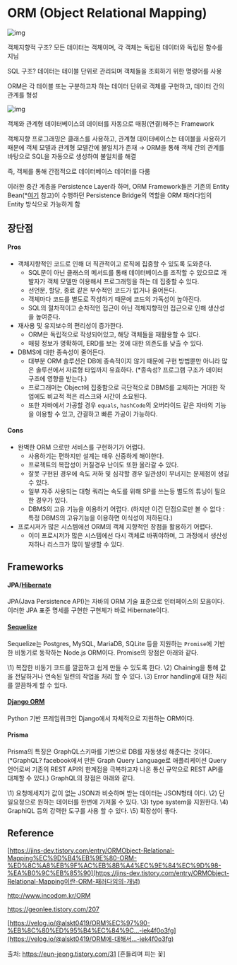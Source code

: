 # ORM (Object Relational Mapping)



![img](https://media.vlpt.us/post-images/alskt0419/668a9bb0-23a4-11ea-b8e9-c92e4da32c9c/ORM.png)



객체지향적 구조? 모든 데이터는 객체이며, 각 객체는 독립된 데이터와 독립된 함수를 지님

SQL 구조? 데이터는 테이블 단위로 관리되며 객체들을 조회하기 위한 명령어를 사용

ORM은 각 테이블 또는 구분하고자 하는 데이터 단위로 객체를 구현하고, 데이터 간의 관계를 형성



![img](https://t1.daumcdn.net/cfile/tistory/9971C03F5BA051390B)



객체와 관계형 데이터베이스의 데이터를 자동으로 매핑(연결)해주는 Framework

객체지향 프로그래밍은 클래스를 사용하고, 관계형 데이터베이스는 테이블을 사용하기 때문에 객체 모델과 관계형 모델간에 불일치가 존재 → ORM을 통해 객체 간의 관계를 바탕으로 SQL을 자동으로 생성하여 불일치를 해결

즉, 객체를 통해 간접적으로 데이터베이스 데이터를 다룸

이러한 중간 계층을 Persistence Layer라 하며, ORM Framework들은 기존의 Entity Bean(*[여기](https://kimseunghyun76.tistory.com/327) 참고)이 수행하던 Persistence Bridge의 역할을 ORM 패러다임의 Entity 방식으로 가능하게 함



## 장단점

#### Pros

- 객체지향적인 코드로 인해 더 직관적이고 로직에 집중할 수 있도록 도와준다.
  - SQL문이 아닌 클래스의 메서드를 통해 데이터베이스를 조작할 수 있으므로 개발자가 객체 모델만 이용해서 프로그래밍을 하는 데 집중할 수 있다.
  - 선언문, 할당, 종료 같은 부수적인 코드가 없거나 줄어든다.
  - 객체마다 코드를 별도로 작성하기 때문에 코드의 가독성이 높아진다.
  - SQL의 절차적이고 순차적인 접근이 아닌 객체지향적인 접근으로 인해 생산성을 높여준다.
- 재사용 및 유지보수의 편리성이 증가한다.
  - ORM은 독립적으로 작성되어있고, 해당 객체들을 재활용할 수 있다.
  - 매핑 정보가 명확하여, ERD를 보는 것에 대한 의존도를 낮출 수 있다.
- DBMS에 대한 종속성이 줄어든다.
  - 대부분 ORM 솔루션은 DB에 종속적이지 않기 때문에 구현 방법뿐만 아니라 많은 솔루션에서 자료형 타입까지 유효하다. (*종속성? 프로그램 구조가 데이터 구조에 영향을 받는다.)
  - 프로그래머는 Object에 집중함으로 극단적으로 DBMS를 교체하는 거대한 작업에도 비교적 적은 리스크와 시간이 소요된다.
  - 또한 자바에서 가공할 경우 `equals`, `hashCode`의 오버라이드 같은 자바의 기능을 이용할 수 있고, 간결하고 빠른 가공이 가능하다.

#### Cons

- 완벽한 ORM 으로만 서비스를 구현하기가 어렵다.
  - 사용하기는 편하지만 설계는 매우 신중하게 해야한다.
  - 프로젝트의 복잡성이 커질경우 난이도 또한 올라갈 수 있다.
  - 잘못 구현된 경우에 속도 저하 및 심각할 경우 일관성이 무너지는 문제점이 생길 수 있다.
  - 일부 자주 사용되는 대형 쿼리는 속도를 위해 SP를 쓰는등 별도의 튜닝이 필요한 경우가 있다.
  - DBMS의 고유 기능을 이용하기 어렵다. (하지만 이건 단점으로만 볼 수 없다 : 특정 DBMS의 고유기능을 이용하면 이식성이 저하된다.)
- 프로시저가 많은 시스템에선 ORM의 객체 지향적인 장점을 활용하기 어렵다.
  - 이미 프로시저가 많은 시스템에선 다시 객체로 바꿔야하며, 그 과정에서 생산성 저하나 리스크가 많이 발생할 수 있다.





## Frameworks

#### JPA/[Hibernate](https://hibernate.org/)

JPA(Java Persistence API)는 자바의 ORM 기술 표준으로 인터페이스의 모음이다. 이러한 JPA 표준 명세를 구현한 구현체가 바로 Hibernate이다.

#### [Sequelize](https://sequelize.org/)

Sequelize는 Postgres, MySQL, MariaDB, SQLite 등을 지원하는 `Promise`에 기반한 비동기로 동작하는 Node.js ORM이다. Promise의 장점은 아래와 같다.

\1) 복잡한 비동기 코드를 깔끔하고 쉽게 만들 수 있도록 한다.
\2) Chaining을 통해 값을 전달하거나 연속된 일련의 작업을 처리 할 수 있다.
\3) Error handling에 대한 처리를 깔끔하게 할 수 있다.

#### [Django ORM](https://docs.djangoproject.com/en/3.0/topics/db/queries/)

Python 기반 프레임워크인 Django에서 자체적으로 지원하는 ORM이다.

#### Prisma

Prisma의 특징은 GraphQL스키마를 기반으로 DB를 자동생성 해준다는 것이다. (*GraphQL? facebook에서 만든 Graph Query Language로 애플리케이션 Query 언어로써 기존의 REST API의 한계점을 극복하고자 나온 통신 규약으로 REST API를 대체할 수 있다.) GraphQL의 장점은 아래와 같다.

\1) 요청메세지가 값이 없는 JSON과 비슷하며 받는 데이터는 JSON형태 이다.
\2) 단일요청으로 원하는 데이터를 한번에 가져올 수 있다.
\3) type system을 지원한다.
\4) GraphiQL 등의 강력한 도구를 사용 할 수 있다.
\5) 확장성이 좋다.





## Reference

[https://jins-dev.tistory.com/entry/ORMObject-Relational-Mapping%EC%9D%B4%EB%9E%80-ORM-%ED%8C%A8%EB%9F%AC%EB%8B%A4%EC%9E%84%EC%9D%98-%EA%B0%9C%EB%85%90](https://jins-dev.tistory.com/entry/ORMObject-Relational-Mapping이란-ORM-패러다임의-개념)

http://www.incodom.kr/ORM

https://geonlee.tistory.com/207

[https://velog.io/@alskt0419/ORM%EC%97%90-%EB%8C%80%ED%95%B4%EC%84%9C...-iek4f0o3fg](https://velog.io/@alskt0419/ORM에-대해서...-iek4f0o3fg)



출처: https://eun-jeong.tistory.com/31 [흔들리며 피는 꽃]

